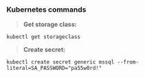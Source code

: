 ### Kubernetes commands

> **Get storage class:**
```
kubectl get storageclass
```

> **Create secret:**
```
kubectl create secret generic mssql --from-literal=SA_PASSWORD="pa55w0rd!"
```